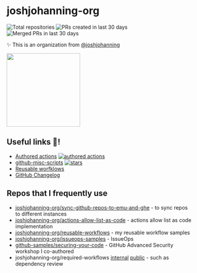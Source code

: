 # joshjohanning-org

<!-- start organization badges -->
![Total repositories](https://img.shields.io/badge/Total%20repositories-398-blue?labelColor=333) ![PRs created in last 30 days](https://img.shields.io/badge/PRs%20created%20in%20last%2030%20days-35-blue?labelColor=333) ![Merged PRs in last 30 days](https://img.shields.io/badge/Merged%20PRs%20in%20last%2030%20days-13-blue?labelColor=333)
<!-- end organization badges -->

✨ This is an organization from [@joshjohanning](https://github.com/joshjohanning)

<img src="https://github.com/joshjohanning-org/.github/assets/19912012/f416c7e9-c5cc-4fae-88ef-98e993aac0ef" width="200" >

## Useful links 🔗!

- [Authored actions](https://github.com/search?q=user%3Ajoshjohanning+topic%3Agithub+topic%3Aactions+fork%3Atrue&type=repositories&s=updated&o=desc&p=1) [![authored actions](https://img.shields.io/endpoint?url=https://raw.githubusercontent.com/joshjohanning/badges/main/authored-actions/action-count.json)][authored-actions]
- [github-misc-scripts](https://github.com/joshjohanning/github-misc-scripts) [![stars](https://img.shields.io/github/stars/joshjohanning/github-misc-scripts?style=flat&logo=github&color=yellow&label=github-misc-scripts%20stars%20★&labelColor=333)][stars]
- [Reusable worfklows](https://github.com/joshjohanning-org/reusable-workflows)
- [GitHub Changelog](https://github.blog/changelog/)

## Repos that I frequently use

- [joshjohanning-org/sync-github-repos-to-emu-and-ghe](https://github.com/joshjohanning-org/sync-github-repos-to-emu-and-ghe) - to sync repos to different instances
- [joshjohanning-org/actions-allow-list-as-code](https://github.com/joshjohanning-org/actions-allow-list-as-code) - actions allow list as code implementation
- [joshjohanning-org/reusable-workflows](https://github.com/joshjohanning-org/reusable-workflows) - my reusable workflow samples
- [joshjohanning-org/issueops-samples](https://github.com/joshjohanning-org/issueops-samples) - IssueOps
- [github-samples/securing-your-code](https://github.com/github-samples/securing-your-code) - GitHub Advanced Security workshop I co-authored
- joshjohanning-org/required-workflows [internal](https://github.com/joshjohanning-org/required-workflows) [public](https://github.com/joshjohanning-org/required-workflows-public) - such as dependency review

[stars]: https://github.com/joshjohanning/github-misc-scripts/stargazers
[authored-actions]: https://github.com/search?q=user%3Ajoshjohanning+topic%3Agithub+topic%3Aactions+fork%3Atrue&type=repositories&s=updated&o=desc&p=1

